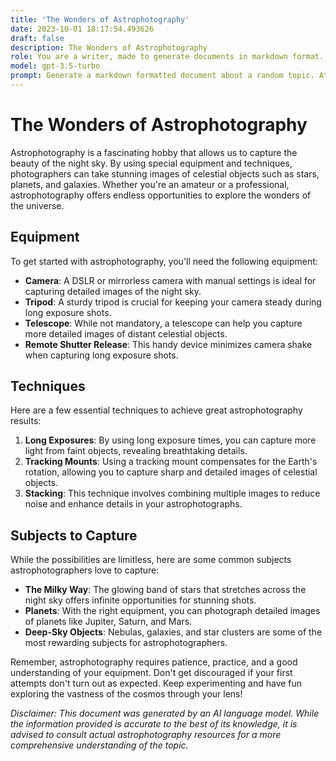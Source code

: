 ```yaml
---
title: 'The Wonders of Astrophotography'
date: 2023-10-01 18:17:54.493626
draft: false
description: The Wonders of Astrophotography
role: You are a writer, made to generate documents in markdown format. It is very important that all of the documents you generate are in valid markdown format.
model: gpt-3.5-turbo
prompt: Generate a markdown formatted document about a random topic. At the bottom, include a disclaimer explaining that the document was generated by you. The first line of the document should be the title. Make sure that the entire document is in proper markdown format, using a mix of various tags to make the document visually appealing.
---
```


# The Wonders of Astrophotography

Astrophotography is a fascinating hobby that allows us to capture the beauty of the night sky. By using special equipment and techniques, photographers can take stunning images of celestial objects such as stars, planets, and galaxies. Whether you're an amateur or a professional, astrophotography offers endless opportunities to explore the wonders of the universe.

## Equipment

To get started with astrophotography, you'll need the following equipment:

- **Camera**: A DSLR or mirrorless camera with manual settings is ideal for capturing detailed images of the night sky.
- **Tripod**: A sturdy tripod is crucial for keeping your camera steady during long exposure shots.
- **Telescope**: While not mandatory, a telescope can help you capture more detailed images of distant celestial objects.
- **Remote Shutter Release**: This handy device minimizes camera shake when capturing long exposure shots.

## Techniques

Here are a few essential techniques to achieve great astrophotography results:

1. **Long Exposures**: By using long exposure times, you can capture more light from faint objects, revealing breathtaking details.
2. **Tracking Mounts**: Using a tracking mount compensates for the Earth's rotation, allowing you to capture sharp and detailed images of celestial objects.
3. **Stacking**: This technique involves combining multiple images to reduce noise and enhance details in your astrophotographs.

## Subjects to Capture

While the possibilities are limitless, here are some common subjects astrophotographers love to capture:

- **The Milky Way**: The glowing band of stars that stretches across the night sky offers infinite opportunities for stunning shots.
- **Planets**: With the right equipment, you can photograph detailed images of planets like Jupiter, Saturn, and Mars.
- **Deep-Sky Objects**: Nebulas, galaxies, and star clusters are some of the most rewarding subjects for astrophotographers.

Remember, astrophotography requires patience, practice, and a good understanding of your equipment. Don't get discouraged if your first attempts don't turn out as expected. Keep experimenting and have fun exploring the vastness of the cosmos through your lens!

*Disclaimer: This document was generated by an AI language model. While the information provided is accurate to the best of its knowledge, it is advised to consult actual astrophotography resources for a more comprehensive understanding of the topic.*